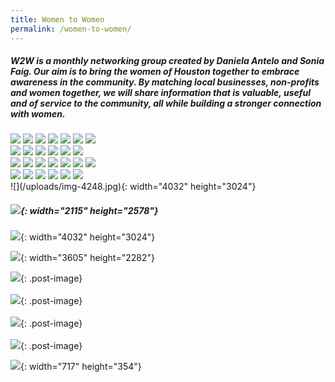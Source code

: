 ```yaml
---
title: Women to Women
permalink: /women-to-women/
---
```


##### W2W is a monthly networking group created by Daniela Antelo and Sonia Faig. Our aim is to bring the women of Houston together to embrace awareness in the community. By matching local businesses, non-profits and women together, we will share information that is valuable, useful and of service to the community, all while building a stronger connection with women.

<div class="row">
  <div class="column">
    <img src="/uploads/img-4248.jpg">
    <img src="rocks.jpg">
    <img src="falls2.jpg">
    <img src="paris.jpg">
    <img src="nature.jpg">
    <img src="mist.jpg">
    <img src="paris.jpg">
  </div>
  <div class="column">
    <img src="underwater.jpg">
    <img src="ocean.jpg">
    <img src="wedding.jpg">
    <img src="mountainskies.jpg">
    <img src="rocks.jpg">
    <img src="underwater.jpg">
  </div>
  <div class="column">
    <img src="wedding.jpg">
    <img src="rocks.jpg">
    <img src="falls2.jpg">
    <img src="paris.jpg">
    <img src="nature.jpg">
    <img src="mist.jpg">
    <img src="paris.jpg">
  </div>
  <div class="column">
    <img src="underwater.jpg">
    <img src="ocean.jpg">
    <img src="wedding.jpg">
    <img src="mountainskies.jpg">
    <img src="rocks.jpg">
    <img src="underwater.jpg">
  </div>
</div>
![](/uploads/img-4248.jpg){: width="4032" height="3024"}

##### ![](/uploads/img-4252.jpg){: width="2115" height="2578"}

![](/uploads/img-4253.jpg){: width="4032" height="3024"}

![](/uploads/img-4254.jpg){: width="3605" height="2282"}

![](/img/women1.jpg){: .post-image}<br><br>![](/img/women2.jpg){: .post-image}<br><br>![](/img/women3.jpg){: .post-image}<br><br>![](/img/women4.jpg){: .post-image}

![](/uploads/daniw2w.JPG){: width="717" height="354"}